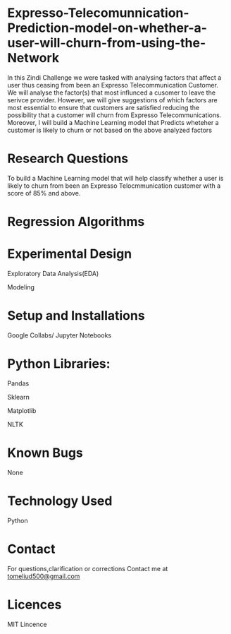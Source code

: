 # Expresso-Telecomunnication-Prediction-model-on-whether-a-user-will-churn-from-using-the-Network
In this Zindi Challenge we were tasked with analysing factors that affect a user thus ceasing from been an Expresso Telecommunication Customer. We will analyse the factor(s) that most influnced a cusomer to leave the serivce provider. However, we will give suggestions of which factors are most essential to ensure that customers are satisfied reducing the possibility that a customer will churn from Expresso Telecommunications. Moreover, I will build a Machine Learning model that Predicts wheteher a customer is likely to churn or not based on the above analyzed factors 
# Research Questions
To build a Machine Learning model that will help classify whether a user is likely to churn from been an Expresso Telocmmunication customer with a score of 85% and above.

# Regression Algorithms


# Experimental Design
Exploratory Data Analysis(EDA)

Modeling 

# Setup and Installations
Google Collabs/ Jupyter Notebooks

# Python Libraries:
Pandas

Sklearn

Matplotlib

NLTK

# Known Bugs
None

# Technology Used
Python

# Contact
For questions,clarification or corrections Contact me at tomeliud500@gmail.com

# Licences
MIT Lincence
